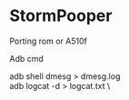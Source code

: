 # StormPooper
Porting rom or A510f
 
 Adb cmd
 
 adb shell dmesg > dmesg.log \
 adb logcat -d > logcat.txt \
